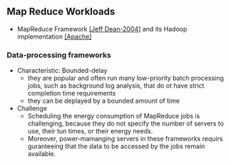 ## Map Reduce Workloads


- MapReduce Framework [[Jeff Dean-2004]](http://static.googleusercontent.com/media/research.google.com/en/us/archive/mapreduce-osdi04.pdf) and its Hadoop implementation [[Apache]](http://hadoop.apache.org/) 


### Data-processing frameworks
- Characteristic: Bounded-delay
  - they are popular and often run many low-priority batch processing jobs, such as background log analysis, that do ot have strict completion time requirements
  - they can be deplayed by a bounded amount of time
- Challenge
  - Scheduling the energy consumption of MapReduce jobs is challenging, because they do not specify the number of servers to use, their tun times, or their energy needs.
  - Moreover, power-mamanging servers in these frameworks requirs guranteeing that the data to be accessed by the jobs remain available.
  
